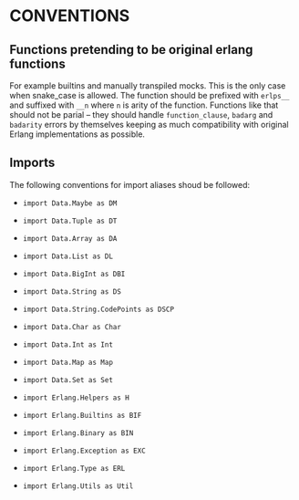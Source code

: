 # CONVENTIONS

## Functions pretending to be original erlang functions

For example builtins and manually transpiled mocks. This is the only 
case when snake_case is allowed. The function should be prefixed with
`erlps__` and suffixed with `__n` where `n` is arity of the function.
Functions like that should not be parial – they should handle
`function_clause`, `badarg` and `badarity` errors by themselves keeping
as much compatibility with original Erlang implementations as possible.

## Imports

The following conventions for import aliases shoud be followed:

 - `import Data.Maybe as DM`
 - `import Data.Tuple as DT`
 - `import Data.Array as DA`
 - `import Data.List as DL`
 - `import Data.BigInt as DBI`
 - `import Data.String as DS`
 - `import Data.String.CodePoints as DSCP`
 
 - `import Data.Char as Char`
 - `import Data.Int as Int`
 - `import Data.Map as Map`
 - `import Data.Set as Set`
 
 - `import Erlang.Helpers as H`
 - `import Erlang.Builtins as BIF`
 - `import Erlang.Binary as BIN`
 - `import Erlang.Exception as EXC`
 - `import Erlang.Type as ERL`
 - `import Erlang.Utils as Util`
